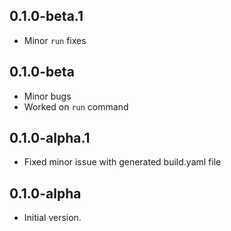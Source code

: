 ## 0.1.0-beta.1
- Minor `run` fixes

## 0.1.0-beta
- Minor bugs
- Worked on `run` command

## 0.1.0-alpha.1
- Fixed minor issue with generated build.yaml file

## 0.1.0-alpha

- Initial version.
